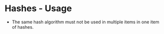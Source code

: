 # Hashes - Usage

* The same hash algorithm must not be used in multiple items in one item of hashes.
